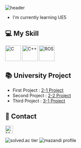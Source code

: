 ![header](https://capsule-render.vercel.app/api?type=waving&height=230&color=90EE90&text=Hi,%20I'm%20Seong%20Hyeon&fontColor=FFFFFF&fontSize=50)
- I'm currently learning UE5

## 💻 My Skill
<img src="https://profilinator.rishav.dev/skills-assets/c-original.svg" alt="C" height="50"/> <img src="https://profilinator.rishav.dev/skills-assets/cplusplus-original.svg" alt="C++" height="50"/> 
<img src="https://img.shields.io/badge/ROS-navy?style=flat-square&logo=ros&logoColor=white" alt="ROS" height="50"/>

## 📚 University Project
- First Project  : [2-1 Project](https://github.com/WhiteYeoul/Self-Driving-Project1)
- Second Project : [2-2 Project](https://github.com/WhiteYeoul/Self-Driving-Project2)
- Third Project  : [3-1 Project](https://github.com/WhiteYeoul/Self-Driving-Project3)

## 🔔 Contact
<a href="mailto:shj2012@naver.com"><img src="https://img.shields.io/badge/Mail-green?style=flat-square&logo=naver&logoColor=white" alt="Mail" height="25" align="shj2012@naver.com"/></a>

![solved.ac tier](http://mazassumnida.wtf/api/v2/generate_badge?boj=shj2012)
![mazandi profile](http://mazandi.herokuapp.com/api?handle=shj2012&theme=warm)

